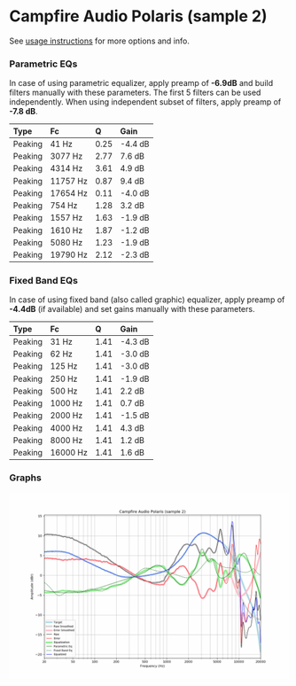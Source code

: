 # Campfire Audio Polaris (sample 2)
See [usage instructions](https://github.com/jaakkopasanen/AutoEq#usage) for more options and info.

### Parametric EQs
In case of using parametric equalizer, apply preamp of **-6.9dB** and build filters manually
with these parameters. The first 5 filters can be used independently.
When using independent subset of filters, apply preamp of **-7.8 dB**.

| Type    | Fc       |    Q | Gain    |
|:--------|:---------|:-----|:--------|
| Peaking | 41 Hz    | 0.25 | -4.4 dB |
| Peaking | 3077 Hz  | 2.77 | 7.6 dB  |
| Peaking | 4314 Hz  | 3.61 | 4.9 dB  |
| Peaking | 11757 Hz | 0.87 | 9.4 dB  |
| Peaking | 17654 Hz | 0.11 | -4.0 dB |
| Peaking | 754 Hz   | 1.28 | 3.2 dB  |
| Peaking | 1557 Hz  | 1.63 | -1.9 dB |
| Peaking | 1610 Hz  | 1.87 | -1.2 dB |
| Peaking | 5080 Hz  | 1.23 | -1.9 dB |
| Peaking | 19790 Hz | 2.12 | -2.3 dB |

### Fixed Band EQs
In case of using fixed band (also called graphic) equalizer, apply preamp of **-4.4dB**
(if available) and set gains manually with these parameters.

| Type    | Fc       |    Q | Gain    |
|:--------|:---------|:-----|:--------|
| Peaking | 31 Hz    | 1.41 | -4.3 dB |
| Peaking | 62 Hz    | 1.41 | -3.0 dB |
| Peaking | 125 Hz   | 1.41 | -3.0 dB |
| Peaking | 250 Hz   | 1.41 | -1.9 dB |
| Peaking | 500 Hz   | 1.41 | 2.2 dB  |
| Peaking | 1000 Hz  | 1.41 | 0.7 dB  |
| Peaking | 2000 Hz  | 1.41 | -1.5 dB |
| Peaking | 4000 Hz  | 1.41 | 4.3 dB  |
| Peaking | 8000 Hz  | 1.41 | 1.2 dB  |
| Peaking | 16000 Hz | 1.41 | 1.6 dB  |

### Graphs
![](./Campfire%20Audio%20Polaris%20(sample%202).png)